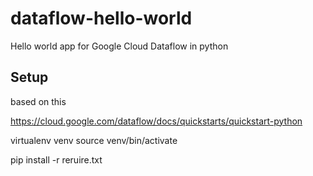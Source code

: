 # dataflow-hello-world
Hello world app for Google Cloud Dataflow in python


Setup
-----

based on this

https://cloud.google.com/dataflow/docs/quickstarts/quickstart-python

virtualenv venv
source venv/bin/activate

pip install -r reruire.txt

